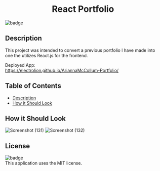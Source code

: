 #  <h1 align="center">React Portfolio</h1>

  ![badge](https://img.shields.io/badge/license-MIT-blue)<br>
  
  ## Description
This project was intended to convert a previous portfolio I have made into one the utilizes React.js for the frontend.

Deployed App:
<br>
https://electrolion.github.io/AriannaMcCollum-Portfolio/
<br>
  
  ## Table of Contents
  - [Description](#description)
  - [How it Should Look](#How-it-Should-Look)

  ## How it Should Look
![Screenshot (131)](https://user-images.githubusercontent.com/84581536/140589330-2e2aff59-69b4-4aaa-a292-3cbdfc06a304.png)
![Screenshot (132)](https://user-images.githubusercontent.com/84581536/140589341-a84cd7d3-40de-4370-adc4-0be3fc81d743.png)



 ## License
  ![badge](https://img.shields.io/badge/license-MIT-blue)<br>
 This application uses the MIT license.
